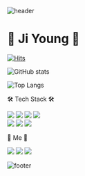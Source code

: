 <!-- 타이핑 글씨 -->
<!--[![Typing SVG](https://readme-typing-svg.herokuapp.com/?color=4f4f4f&lines=Thank+you+for+visiting!&font=Caveat&size=40)](https://git.io/typing-svg)-->

<!-- header -->

<!-- upside wave -->
![header](https://capsule-render.vercel.app/api?type=waving&color=0:e7b5d4,60:a991e2,100:9eefce&text=&animation=fadeIn&fontSize=40&fontAlignY=50&fontAlign=67&height=150&fontColor=4c444f)

<h1>🌿 Ji Young 🌿</h1>

<!-- hits -->
[![Hits](https://hits.seeyoufarm.com/api/count/incr/badge.svg?url=https%3A%2F%2Fgithub.com%2Fseojireung&count_bg=%23B9E599&title_bg=%233A5840&icon=&icon_color=%23E7E7E7&title=hits&edge_flat=false)](https://hits.seeyoufarm.com)

![GitHub stats](https://github-readme-stats.vercel.app/api?username=seojireung&show_icons=true&theme=merko)
<!-- languages -->
![Top Langs](https://github-readme-stats.vercel.app/api/top-langs/?username=seojireung)

🛠 Tech Stack 🛠

<img src="https://img.shields.io/badge/Java-007396?style=flat-square&logo=java&logoColor=white"/>  <img src="https://img.shields.io/badge/HTML5-E34F26?style=flat-square&logo=html5&logoColor=white"/>  <img src="https://img.shields.io/badge/CSS3-1572B6?style=flat-square&logo=css3&logoColor=white"/>  <img src="https://img.shields.io/badge/JavaScript-F7DF1E?style=flat-square&logo=JavaScript&logoColor=white"/>  
<img src="https://img.shields.io/badge/Oracle-F80000?style=flat-square&logo=Oracle&logoColor=white"/>  <img src="https://img.shields.io/badge/Spring-6DB33F?style=flat-square&logo=Spring&logoColor=white"/>  <img src="https://img.shields.io/badge/Spring Boot-6DB33F?style=flat-square&logo=Spring Boot&logoColor=white"/>

🌵 Me 🌵

<img src="https://img.shields.io/badge/- seojireung-181717?style=flat-square&logo=GitHub&logoColor=white"/>  <img src="https://img.shields.io/badge/- TechBlog-000000?style=flat-square&logo=Tistory&logoColor=white"/>  <img src="https://img.shields.io/badge/- Portfolio-000000?style=flat-square&logo=Notion&logoColor=white"/>

<!--footer-->
<!-- downside wave -->
![footer](https://capsule-render.vercel.app/api?type=waving&color=0:9eefce,60:a991e2,100:e7b5d4&height=120&animation=fadeIn&section=footer&fontAlign=65&fontSize=40&fontColor=4c444f)

